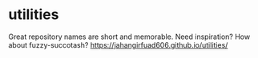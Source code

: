 # utilities
Great repository names are short and memorable. Need inspiration? How about fuzzy-succotash?
https://jahangirfuad606.github.io/utilities/
